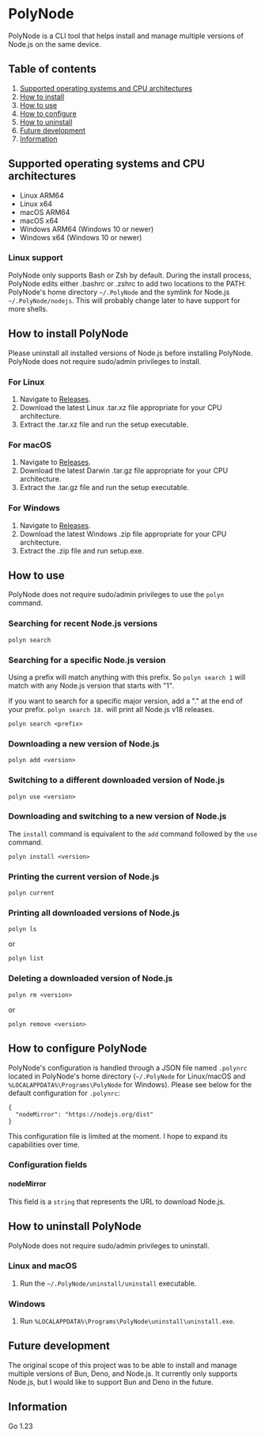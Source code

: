 # PolyNode

PolyNode is a CLI tool that helps install and manage multiple versions of Node.js on the same device.

## Table of contents

1. [Supported operating systems and CPU architectures](#supported-operating-systems-and-cpu-architectures)
2. [How to install](#how-to-install-polynode)
3. [How to use](#how-to-use)
4. [How to configure](#how-to-configure-polynode)
5. [How to uninstall](#how-to-uninstall-polynode)
6. [Future development](#future-development)
7. [Information](#information)

## Supported operating systems and CPU architectures

- Linux ARM64
- Linux x64
- macOS ARM64
- macOS x64
- Windows ARM64 (Windows 10 or newer)
- Windows x64 (Windows 10 or newer)

### Linux support

PolyNode only supports Bash or Zsh by default. During the install process, PolyNode edits either .bashrc or .zshrc to add two locations to the PATH: PolyNode's home directory `~/.PolyNode` and the symlink for Node.js `~/.PolyNode/nodejs`. This will probably change later to have support for more shells.

## How to install PolyNode

Please uninstall all installed versions of Node.js before installing PolyNode. PolyNode does not require sudo/admin privileges to install. 

### For Linux

1. Navigate to [Releases](https://github.com/sionpixley/PolyNode/releases).
2. Download the latest Linux .tar.xz file appropriate for your CPU architecture.
3. Extract the .tar.xz file and run the setup executable.

### For macOS

1. Navigate to [Releases](https://github.com/sionpixley/PolyNode/releases).
2. Download the latest Darwin .tar.gz file appropriate for your CPU architecture.
3. Extract the .tar.gz file and run the setup executable.

### For Windows

1. Navigate to [Releases](https://github.com/sionpixley/PolyNode/releases).
2. Download the latest Windows .zip file appropriate for your CPU architecture.
3. Extract the .zip file and run setup.exe.

## How to use

PolyNode does not require sudo/admin privileges to use the `polyn` command.

### Searching for recent Node.js versions

`polyn search`

### Searching for a specific Node.js version

Using a prefix will match anything with this prefix. So `polyn search 1` will match with any Node.js version that starts with "1".

If you want to search for a specific major version, add a "." at the end of your prefix. `polyn search 18.` will print all Node.js v18 releases.

`polyn search <prefix>`

### Downloading a new version of Node.js

`polyn add <version>`

### Switching to a different downloaded version of Node.js

`polyn use <version>`

### Downloading and switching to a new version of Node.js

The `install` command is equivalent to the `add` command followed by the `use` command.

`polyn install <version>`

### Printing the current version of Node.js

`polyn current`

### Printing all downloaded versions of Node.js

`polyn ls`

or 

`polyn list`

### Deleting a downloaded version of Node.js

`polyn rm <version>`

or 

`polyn remove <version>`

## How to configure PolyNode

PolyNode's configuration is handled through a JSON file named `.polynrc` located in PolyNode's home directory (`~/.PolyNode` for Linux/macOS and `%LOCALAPPDATA%\Programs\PolyNode` for Windows). Please see below for the default configuration for `.polynrc`:

```
{
  "nodeMirror": "https://nodejs.org/dist"
}
```

This configuration file is limited at the moment. I hope to expand its capabilities over time.

### Configuration fields

#### nodeMirror

This field is a `string` that represents the URL to download Node.js.

## How to uninstall PolyNode

PolyNode does not require sudo/admin privileges to uninstall.

### Linux and macOS

1. Run the `~/.PolyNode/uninstall/uninstall` executable.

### Windows

1. Run `%LOCALAPPDATA%\Programs\PolyNode\uninstall\uninstall.exe`.

## Future development

The original scope of this project was to be able to install and manage multiple versions of Bun, Deno, and Node.js. It currently only supports Node.js, but I would like to support Bun and Deno in the future.

## Information

Go 1.23
